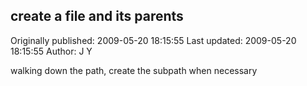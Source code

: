 ## create a file and its parents 
Originally published: 2009-05-20 18:15:55 
Last updated: 2009-05-20 18:15:55 
Author: J Y 
 
walking down the path, create the subpath when necessary